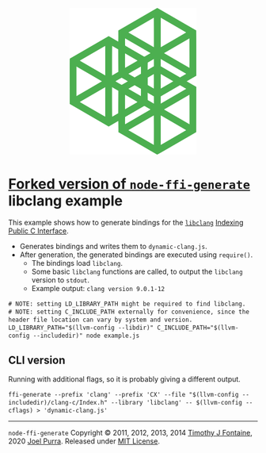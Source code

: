 <p align="center">
  <a href="https://github.com/node-ffi-packager"><img src="https://raw.githubusercontent.com/node-ffi-packager/resources/master/logotype/node-ffi-packager.svg?sanitize=true" alt="node-ffi-packager logotype, impossible cubes in green" width="256" border="0" /></a>
</p>

# [Forked version of `node-ffi-generate`](https://github.com/node-ffi-packager/node-ffi-generate) libclang example

This example shows how to generate bindings for the [`libclang`](https://clang.llvm.org/) [Indexing Public C Interface](https://clang.llvm.org/doxygen/Index_8h_source.html).

- Generates bindings and writes them to `dynamic-clang.js`.
- After generation, the generated bindings are executed using `require()`.
  - The bindings load `libclang`.
  - Some basic `libclang` functions are called, to output the `libclang` version to `stdout`.
  - Example output: `clang version 9.0.1-12`

```shell
# NOTE: setting LD_LIBRARY_PATH might be required to find libclang.
# NOTE: setting C_INCLUDE_PATH externally for convenience, since the header file location can vary by system and version.
LD_LIBRARY_PATH="$(llvm-config --libdir)" C_INCLUDE_PATH="$(llvm-config --includedir)" node example.js
```

## CLI version

Running with additional flags, so it is probably giving a different output.

```shell
ffi-generate --prefix 'clang' --prefix 'CX' --file "$(llvm-config --includedir)/clang-c/Index.h" --library 'libclang' -- $(llvm-config --cflags) > 'dynamic-clang.js'
```

---

`node-ffi-generate` Copyright &copy; 2011, 2012, 2013, 2014 [Timothy J Fontaine](https://github.com/tjfontaine), 2020 [Joel Purra](https://joelpurra.com/). Released under [MIT License](https://opensource.org/licenses/MIT).
